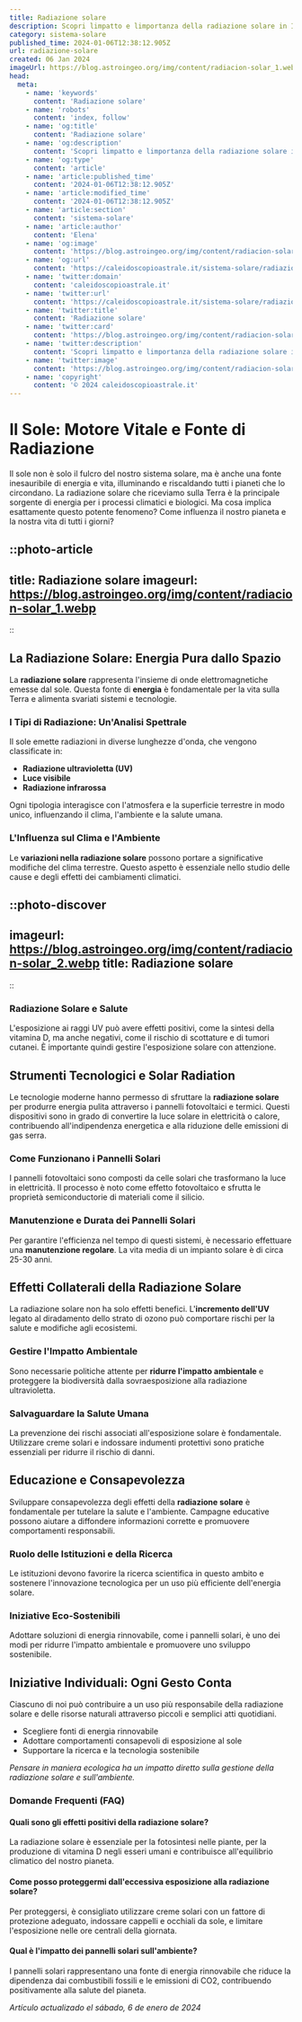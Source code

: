 ```yaml
---
title: Radiazione solare
description: Scopri limpatto e limportanza della radiazione solare in Italia. Informazioni essenziali per capire energia pulita e sostenibilità.
category: sistema-solare
published_time: 2024-01-06T12:38:12.905Z
url: radiazione-solare
created: 06 Jan 2024
imageUrl: https://blog.astroingeo.org/img/content/radiacion-solar_1.webp
head:
  meta:
    - name: 'keywords'
      content: 'Radiazione solare'
    - name: 'robots'
      content: 'index, follow'
    - name: 'og:title'
      content: 'Radiazione solare'
    - name: 'og:description'
      content: 'Scopri limpatto e limportanza della radiazione solare in Italia. Informazioni essenziali per capire energia pulita e sostenibilità.'
    - name: 'og:type'
      content: 'article'
    - name: 'article:published_time'
      content: '2024-01-06T12:38:12.905Z'
    - name: 'article:modified_time'
      content: '2024-01-06T12:38:12.905Z'
    - name: 'article:section'
      content: 'sistema-solare'
    - name: 'article:author'
      content: 'Elena'
    - name: 'og:image'
      content: 'https://blog.astroingeo.org/img/content/radiacion-solar_1.webp'
    - name: 'og:url'
      content: 'https://caleidoscopioastrale.it/sistema-solare/radiazione-solare'
    - name: 'twitter:domain'
      content: 'caleidoscopioastrale.it'
    - name: 'twitter:url'
      content: 'https://caleidoscopioastrale.it/sistema-solare/radiazione-solare'
    - name: 'twitter:title'
      content: 'Radiazione solare'
    - name: 'twitter:card'
      content: 'https://blog.astroingeo.org/img/content/radiacion-solar_1.webp'
    - name: 'twitter:description'
      content: 'Scopri limpatto e limportanza della radiazione solare in Italia. Informazioni essenziali per capire energia pulita e sostenibilità.'
    - name: 'twitter:image'
      content: 'https://blog.astroingeo.org/img/content/radiacion-solar_1.webp'
    - name: 'copyright'
      content: '© 2024 caleidoscopioastrale.it'
---
```

# Il Sole: Motore Vitale e Fonte di Radiazione

Il sole non è solo il fulcro del nostro sistema solare, ma è anche una fonte inesauribile di energia e vita, illuminando e riscaldando tutti i pianeti che lo circondano. La radiazione solare che riceviamo sulla Terra è la principale sorgente di energia per i processi climatici e biologici. Ma cosa implica esattamente questo potente fenomeno? Come influenza il nostro pianeta e la nostra vita di tutti i giorni? 

::photo-article
---
title: Radiazione solare
imageurl: https://blog.astroingeo.org/img/content/radiacion-solar_1.webp
---
::

## La Radiazione Solare: Energia Pura dallo Spazio

La **radiazione solare** rappresenta l'insieme di onde elettromagnetiche emesse dal sole. Questa fonte di **energia** è fondamentale per la vita sulla Terra e alimenta svariati sistemi e tecnologie.

### I Tipi di Radiazione: Un'Analisi Spettrale

Il sole emette radiazioni in diverse lunghezze d'onda, che vengono classificate in:

- **Radiazione ultravioletta (UV)**
- **Luce visibile**
- **Radiazione infrarossa**

Ogni tipologia interagisce con l'atmosfera e la superficie terrestre in modo unico, influenzando il clima, l'ambiente e la salute umana.

### L'Influenza sul Clima e l'Ambiente

Le **variazioni nella radiazione solare** possono portare a significative modifiche del clima terrestre. Questo aspetto è essenziale nello studio delle cause e degli effetti dei cambiamenti climatici.

::photo-discover
---
imageurl: https://blog.astroingeo.org/img/content/radiacion-solar_2.webp
title: Radiazione solare
---
::

### Radiazione Solare e Salute

L'esposizione ai raggi UV può avere effetti positivi, come la sintesi della vitamina D, ma anche negativi, come il rischio di scottature e di tumori cutanei. È importante quindi gestire l'esposizione solare con attenzione.

## Strumenti Tecnologici e Solar Radiation

Le tecnologie moderne hanno permesso di sfruttare la **radiazione solare** per produrre energia pulita attraverso i pannelli fotovoltaici e termici. Questi dispositivi sono in grado di convertire la luce solare in elettricità o calore, contribuendo all'indipendenza energetica e alla riduzione delle emissioni di gas serra.

### Come Funzionano i Pannelli Solari

I pannelli fotovoltaici sono composti da celle solari che trasformano la luce in elettricità. Il processo è noto come effetto fotovoltaico e sfrutta le proprietà semiconductorie di materiali come il silicio.

### Manutenzione e Durata dei Pannelli Solari

Per garantire l'efficienza nel tempo di questi sistemi, è necessario effettuare una **manutenzione regolare**. La vita media di un impianto solare è di circa 25-30 anni.

## Effetti Collaterali della Radiazione Solare

La radiazione solare non ha solo effetti benefici. L'**incremento dell'UV** legato al diradamento dello strato di ozono può comportare rischi per la salute e modifiche agli ecosistemi.

### Gestire l'Impatto Ambientale

Sono necessarie politiche attente per **ridurre l'impatto ambientale** e proteggere la biodiversità dalla sovraesposizione alla radiazione ultravioletta.

### Salvaguardare la Salute Umana

La prevenzione dei rischi associati all'esposizione solare è fondamentale. Utilizzare creme solari e indossare indumenti protettivi sono pratiche essenziali per ridurre il rischio di danni.

## Educazione e Consapevolezza

Sviluppare consapevolezza degli effetti della **radiazione solare** è fondamentale per tutelare la salute e l'ambiente. Campagne educative possono aiutare a diffondere informazioni corrette e promuovere comportamenti responsabili.

### Ruolo delle Istituzioni e della Ricerca

Le istituzioni devono favorire la ricerca scientifica in questo ambito e sostenere l'innovazione tecnologica per un uso più efficiente dell'energia solare.

### Iniziative Eco-Sostenibili

Adottare soluzioni di energia rinnovabile, come i pannelli solari, è uno dei modi per ridurre l'impatto ambientale e promuovere uno sviluppo sostenibile.

## Iniziative Individuali: Ogni Gesto Conta

Ciascuno di noi può contribuire a un uso più responsabile della radiazione solare e delle risorse naturali attraverso piccoli e semplici atti quotidiani.

- Scegliere fonti di energia rinnovabile
- Adottare comportamenti consapevoli di esposizione al sole
- Supportare la ricerca e la tecnologia sostenibile

*Pensare in maniera ecologica ha un impatto diretto sulla gestione della radiazione solare e sull'ambiente.*

### Domande Frequenti (FAQ)

#### Quali sono gli effetti positivi della radiazione solare?
La radiazione solare è essenziale per la fotosintesi nelle piante, per la produzione di vitamina D negli esseri umani e contribuisce all'equilibrio climatico del nostro pianeta.

#### Come posso proteggermi dall'eccessiva esposizione alla radiazione solare?
Per proteggersi, è consigliato utilizzare creme solari con un fattore di protezione adeguato, indossare cappelli e occhiali da sole, e limitare l'esposizione nelle ore centrali della giornata.

#### Qual è l'impatto dei pannelli solari sull'ambiente?
I pannelli solari rappresentano una fonte di energia rinnovabile che riduce la dipendenza dai combustibili fossili e le emissioni di CO2, contribuendo positivamente alla salute del pianeta.

_Artículo actualizado el sábado, 6 de enero de 2024_